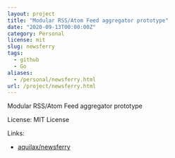 ```yaml
---
layout: project
title: "Modular RSS/Atom Feed aggregator prototype"
date: "2020-09-13T00:00:00Z"
category: Personal
license: mit
slug: newsferry
tags:
  - github
  - Go
aliases:
  - /personal/newsferry.html
url: /project/newsferry.html
---
```


Modular RSS/Atom Feed aggregator prototype

License: MIT License

Links:

* [aquilax/newsferry](https://github.com/aquilax/newsferry)
